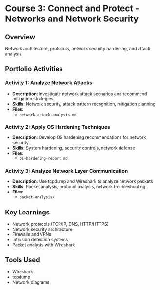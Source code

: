 # Course 3: Connect and Protect - Networks and Network Security

## Overview
Network architecture, protocols, network security hardening, and attack analysis.

## Portfolio Activities

### Activity 1: Analyze Network Attacks
- **Description**: Investigate network attack scenarios and recommend mitigation strategies
- **Skills**: Network security, attack pattern recognition, mitigation planning
- **Files**:
  - `network-attack-analysis.md`

### Activity 2: Apply OS Hardening Techniques
- **Description**: Develop OS hardening recommendations for network security
- **Skills**: System hardening, security controls, network defense
- **Files**:
  - `os-hardening-report.md`

### Activity 3: Analyze Network Layer Communication
- **Description**: Use tcpdump and Wireshark to analyze network packets
- **Skills**: Packet analysis, protocol analysis, network troubleshooting
- **Files**:
  - `packet-analysis/`

## Key Learnings
- Network protocols (TCP/IP, DNS, HTTP/HTTPS)
- Network security architecture
- Firewalls and VPNs
- Intrusion detection systems
- Packet analysis with Wireshark

## Tools Used
- Wireshark
- tcpdump
- Network diagrams
